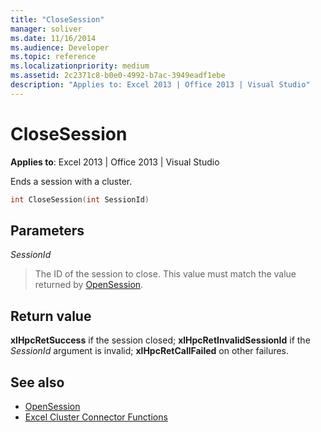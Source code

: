 ```yaml
---
title: "CloseSession"
manager: soliver
ms.date: 11/16/2014
ms.audience: Developer
ms.topic: reference
ms.localizationpriority: medium
ms.assetid: 2c2371c8-b0e0-4992-b7ac-3949eadf1ebe
description: "Applies to: Excel 2013 | Office 2013 | Visual Studio"
---
```


# CloseSession

**Applies to**: Excel 2013 | Office 2013 | Visual Studio 
  
Ends a session with a cluster.
  
```cpp
int CloseSession(int SessionId)
```

## Parameters

_SessionId_
  
> The ID of the session to close. This value must match the value returned by [OpenSession](opensession.md).
    
## Return value

**xlHpcRetSuccess** if the session closed; **xlHpcRetInvalidSessionId** if the  _SessionId_ argument is invalid; **xlHpcRetCallFailed** on other failures. 
  
## See also

- [OpenSession](opensession.md)
- [Excel Cluster Connector Functions](excel-cluster-connector-functions.md)

